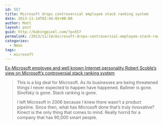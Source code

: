 ```yaml
---
id: 557
title: Microsoft drops controversial employee stack ranking system
date: 2013-11-14T02:44:01+00:00
author: Matt
layout: post
guid: http://bakingpixel.com/?p=557
permalink: /2013/11/14/microsoft-drops-controversial-employee-stack-ranking-system/
categories:
  - News
tags:
  - microsoft
---
```

[Ex-Microsoft employee and well known Internet personality Robert Scoble&#8217;s view on Microsoft&#8217;s controversial stack ranking system](https://www.facebook.com/RobertScoble/posts/10151991098834655)

> This is a big deal for Microsoft. As its businesses are being threatened things I never expected to happen have happened. Ballmer is gone. Sinofsky is gone. Stack ranking is gone.
> 
> I left Microsoft in 2006 because I knew there wasn&#8217;t a product pipeline. Since then, what has Microsoft done that&#8217;s truly innovative? Kinect is the only thing that comes to mind. Really horrid for a company that has 90,000 smart people.